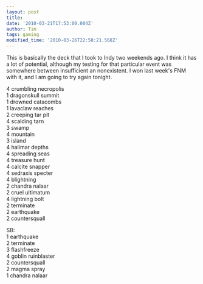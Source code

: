 ```yaml
---
layout: post
title: 
date: '2010-03-21T17:53:00.004Z'
author: Tim
tags: gaming
modified_time: '2010-03-26T22:58:21.568Z'
---
```


This is basically the deck that I took to Indy two weekends ago. I think it has a lot of potential, although my testing for that particular event was somewhere between insufficient an nonexistent. I won last week's FNM with it, and I am going to try again tonight.

4 crumbling necropolis  
1 dragonskull summit  
1 drowned catacombs  
1 lavaclaw reaches  
2 creeping tar pit  
4 scalding tarn  
3 swamp  
4 mountain  
3 island  
4 halimar depths  
4 spreading seas  
4 treasure hunt  
4 calcite snapper  
4 sedraxis specter  
4 blightning  
2 chandra nalaar  
2 cruel ultimatum  
4 lightning bolt  
2 terminate  
2 earthquake  
2 countersquall  

SB:  
1 earthquake  
2 terminate  
3 flashfreeze  
4 goblin ruinblaster  
2 countersquall  
2 magma spray  
1 chandra nalaar  
